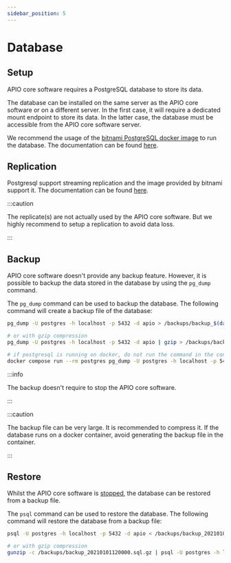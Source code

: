 ```yaml
---
sidebar_position: 5
---
```


# Database

## Setup

APIO core software requires a PostgreSQL database to store its data.

The database can be installed on the same server as the APIO core software or on a different server. In the first case, it will require a dedicated mount endpoint to store its data. In the latter case, the database must be accessible from the APIO core software server.

We recommend the usage of the [bitnami PostgreSQL docker image](https://hub.docker.com/r/bitnami/postgresql) to run the database. The documentation can be found [here](https://github.com/bitnami/containers/tree/main/bitnami/postgresql#how-to-use-this-image).

## Replication

Postgresql support streaming replication and the image provided by bitnami support it. The documentation can be found [here](https://github.com/bitnami/containers/tree/main/bitnami/postgresql#setting-up-a-streaming-replication).

:::caution

The replicate(s) are not actually used by the APIO core software. But we highly recommend to setup a replication to avoid data loss.

:::

## Backup

APIO core software doesn't provide any backup feature. However, it is possible to backup the data stored in the database by using the `pg_dump` command.

The `pg_dump` command can be used to backup the database. The following command will create a backup file of the database:

```bash
pg_dump -U postgres -h localhost -p 5432 -d apio > /backups/backup_$(date +%Y%m%d%H%M%S).sql

# or with gzip compression
pg_dump -U postgres -h localhost -p 5432 -d apio | gzip > /backups/backup_$(date +%Y%m%d%H%M%S).sql.gz

# if postgresql is running on docker, do not run the command in the container, but on the host machine (or another machine)
docker compose run --rm postgres pg_dump -U postgres -h localhost -p 5432 -d apio > /backups/backup_$(date +%Y%m%d%H%M%S).sql
```

:::info

The backup doesn't require to stop the APIO core software.

:::

:::caution

The backup file can be very large. It is recommended to compress it.
If the database runs on a docker container, avoid generating the backup file in the container.

:::

## Restore

Whilst the APIO core software is [stopped](setup#put-the-instance-down), the database can be restored from a backup file.

The `psql` command can be used to restore the database. The following command will restore the database from a backup file:

```bash
psql -U postgres -h localhost -p 5432 -d apio < /backups/backup_20210101120000.sql

# or with gzip compression
gunzip -c /backups/backup_20210101120000.sql.gz | psql -U postgres -h localhost -p 5432 -d apio
```
